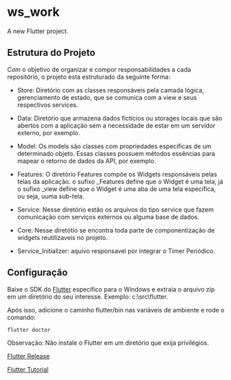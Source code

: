 # ws_work

A new Flutter project.

## Estrutura do Projeto 

Com o objetivo de organizar e compor responsabilidades a cada repositório, o projeto
esta estruturado da seguinte forma:

- Store: Diretório com as classes responsáveis pela camada lógica, gerenciamento de estado, que se comunica com a view e
  seus respectivos services.

- Data: Diretório que armazena dados fictícios ou storages locais que são abertos com a aplicação
  sem a necessidade de estar em um servidor externo, por exemplo.

- Model: Os models são classes com propriedades específicas de um determinado objeto. Essas classes
  possuem métodos essências para mapear o retorno de dados da API, por exemplo.

- Features: O diretório Features compõe os Widgets responsáveis pelas telas da aplicação. o sufixo _Features define que
  o Widget é uma tela, já o sufixo _view define que o Widget é uma aba de uma tela específica, ou seja, uuma sub-tela.

- Service: Nesse diretório estão os arquivos do tipo service que fazem comunicação com serviços externos ou alguma base de dados.

- Core: Nesse diretótio se encontra toda parte de componentização de widgets reutilizaveis no projeto.

- Service_Initializer: aquivo responsavel por integrar o Timer Periódico.

## Configuração

Baixe o SDK do [Flutter](https://flutter.dev/docs/get-started/install/windows) específico para o Windows e extraia o arquivo zip em um diretório do seu interesse. Exemplo: c:\src\flutter.

Após isso, adicione o caminho flutter/bin nas variáveis de ambiente e rode o comando:

```bash
flutter doctor
```
Observação: Não instale o Flutter em um diretório que exija privilégios.

[Flutter Release](https://flutter.dev/docs/development/tools/sdk/releases)

[Flutter Tutorial](https://flutter.dev/docs/cookbook)





